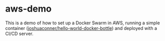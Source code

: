 # aws-demo

This is a demo of how to set up a Docker Swarm in AWS, running a simple container ([joshuaconner/hello-world-docker-bottle](https://github.com/joshuaconner/hello-world-docker-bottle)) and deployed with a CI/CD server. 


